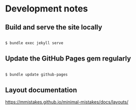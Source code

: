 # Development notes

## Build and serve the site locally

```bash

$ bundle exec jekyll serve

```

## Update the GitHub Pages gem regularly

```bash

$ bundle update github-pages

```

## Layout documentation

https://mmistakes.github.io/minimal-mistakes/docs/layouts/
